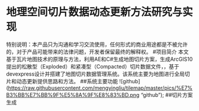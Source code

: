 # 地理空间切片数据动态更新方法研究与实现 
特别说明：本产品只为沟通和学习交流使用，任何形式的商业用途都是不被允许的，对于产品可能带来的法律问题，开发者保留最终的解释权。
#项目简介
本文基于瓦片地图技术的原理与方法，利用AE和C#生成地图切片方案，生成ArcGIS10提出的松散型（Exploded）和紧凑型（Compacted）切片数据文件，，基于devexpress设计并搭建了地图切片数据管理系统。该系统主要为地图进行全局切片和动态更新提供思路和方法。
##系统主要功能
![github](https://raw.githubusercontent.com/mengyingliu/tilemap/master/pics/%E7%B3%BB%E7%BB%9F%E5%8A%9F%E8%83%BD.png “github”);
##切片方案生成
